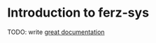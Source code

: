 # Introduction to ferz-sys

TODO: write [great documentation](http://jacobian.org/writing/what-to-write/)

